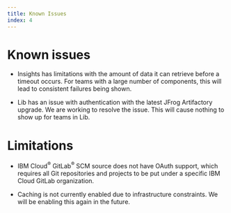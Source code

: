 ```yaml
---
title: Known Issues
index: 4
---
```


# Known issues

- Insights has limitations with the amount of data it can retrieve before a timeout occurs. For teams with a large number of components, this will lead to consistent failures being shown.

- Lib has an issue with authentication with the latest JFrog Artifactory upgrade. We are working to resolve the issue. This will cause nothing to show up for teams in Lib.

# Limitations

- IBM Cloud<sup>®</sup> GitLab<sup>®</sup> SCM source does not have OAuth support, which requires all Git repositories and projects to be put under a specific IBM Cloud GitLab organization.

- Caching is not currently enabled due to infrastructure constraints. We will be enabling this again in the future.
